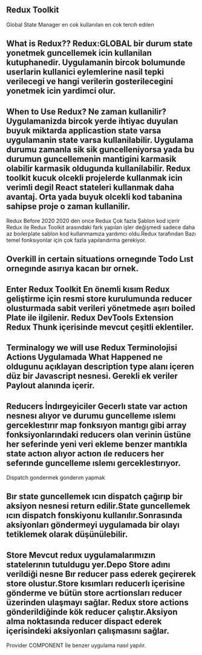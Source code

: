Redux Toolkit
------------------------------------------------------------------------
Global State Manager en cok kullanılan en cok tercıh edılen 

What is Redux??
Redux:GLOBAL bir durum state yonetmek guncellemek icin kullanilan kutuphanedir.
Uygulamanin bircok bolumunde userlarin kullanici eylemlerine nasil tepki verilecegi ve hangi verilerin gosterilecegini yonetmek icin yardimci olur.
-----------------------------------------------------------------
When to Use Redux?
Ne zaman kullanilir?
Uygulamanizda bircok yerde ihtiyac duyulan buyuk miktarda applicastion state varsa uygulamanin state varsa kullanilabilir.
Uygulama durumu zamanla sik sik guncelleniyorsa yada bu durumun guncellemenin mantigini karmasik olabilir karmasik oldugunda kullanilabilir.
Redux toolkit kucuk olcekli projelerde kullanmak icin verimli degil React stateleri kullanmak daha avantaj.
Orta yada buyuk olcekli kod tabanina sahipse proje o zaman kullanilir.
-----------------------------------------------------------------
Redux Before 2020
2020 den once Redux 
Çok fazla Şablon kod içerir Redux ile Redux Toolkit arasındaki fark yapılan işler değişmedi sadece daha az boılerplate sablon kod kullanmamıza yardımcı oldu.Redux tarafından Bazı temel fonksıyonlar için çok fazla yapılandırma gerekiyor.

Overkill in certain situations ornegınde Todo Lıst ornegınde asırıya kacan bır ornek.
-----------------------------------------------------------------
Enter Redux Toolkit 
En önemli kısım
Redux geliştirme için resmi 
store kurulumunda reducer olusturmada sabit verileri yönetmede aşırı boiled Plate ile ilgilenir.
Redux DevTools Extension Redux Thunk içerisinde mevcut çeşitli eklentiler.
-----------------------------------------------------------------
Terminalogy we will use
Redux Terminolojisi 
Actions
Uygulamada What Happened ne oldugunu açıklayan description type alanı içeren düz bir Javascript nesnesi.
Gerekli ek veriler Paylout alanında içerir.
-----------------------------------------------------------------
Reducers 
İndırgeyiciler
Gecerlı state var actıon nesnesı alıyor ve durumu  guncelleme ıslemı gerceklestırır map fonksıyon mantıgı gibi
array fonksiyonlarındaki reducers olan verinin üstüne her seferinde yeni veri ekleme benzer mantıkla state actıon alıyor 
actıon ıle reducers her seferınde guncelleme ıslemı gerceklestırıyor.
-----------------------------------------------------------------
Dispatch 
gondermek gonderım yapmak 

Bır state guncellemek ıcın dispatch çağırıp bir aksiyon nesnesi return edilir.State guncellemek ıcın dispatch fonskiyonu kullanılır.Sonrasında aksiyonları göndermeyi uygulamada bir olayı tetiklemek olarak düşünülebilir.
-----------------------------------------------------------------
Store
Mevcut redux uygulamalarımızın statelerının tutuldugu yer.Depo 
Store adını verildiği nesne 
Bır reducer pass ederek geçirerek store olustur.Store kısımları reducerlı içerisine gönderme ve bütün store acrtionsları reducer üzerinden ulaşmayı sağlar.
Redux store actions gönderildiğinde kök reducer çalıştır.Aksiyon alma noktasında reducer dispact ederek içerisindeki aksiyonları çalışmasını sağlar.
-----------------------------------------------------------------
Provider COMPONENT İle benzer uygulama nasıl yapılır.

